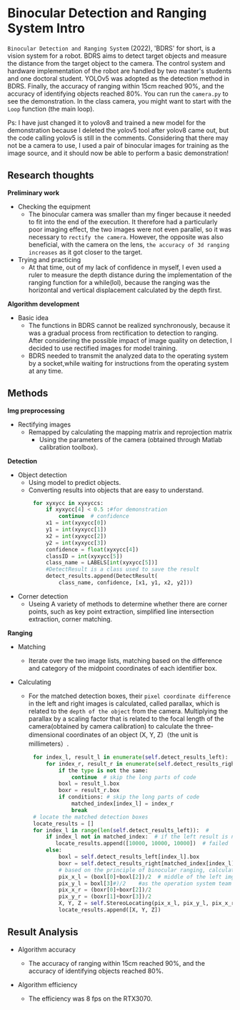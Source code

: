 # Binocular Detection and Ranging System Intro

`Binocular Detection and Ranging System` (2022), 'BDRS' for short, is a vision system for a robot. BDRS aims to detect target objects and measure the distance from the target object to the camera. The control system and hardware implementation of the robot are handled by two master's students and one doctoral student. YOLOv5 was adopted as the detection method in BDRS. Finally, the accuracy of ranging within 15cm reached 90%, and the accuracy of identifying objects reached 80%. You can run the `camera.py` to see the demonstration. In the class camera, you might want to start with the `Loop` function (the main loop).

Ps: I have just changed it to yolov8 and trained a new model for the demonstration because I deleted the yolov5 tool after yolov8 came out, but the code calling yolov5 is still in the comments. Considering that there may not be a camera to use, I used a pair of binocular images for training as the image source, and it should now be able to perform a basic demonstration!

## Research thoughts
**Preliminary work**
+ Checking the equipment 
    + The binocular camera was smaller than my finger because it needed to fit into the end of the execution. It therefore had a particularly poor imaging effect, the two images were not even parallel, so it was necessary to `rectify the camera`. However, the opposite was also beneficial, with the camera on the lens, `the accuracy of 3d ranging increases` as it got closer to the target.
+ Trying and practicing
    + At that time, out of my lack of confidence in myself, I even used a ruler to measure the depth distance during the implementation of the ranging function for a while(lol), because the ranging was the horizontal and vertical displacement calculated by the depth first.
 
**Algorithm development**
+ Basic idea
    + The functions in BDRS cannot be realized synchronously, because it was a gradual process from rectification to detection to ranging. After considering the possible impact of image quality on detection, I decided to use rectified images for model training.
    + BDRS needed to transmit the analyzed data to the operating system by a socket,while waiting for instructions from the operating system at any time.


## Methods

**Img preprocessing**

+ Rectifying images
    + Remapped by calculating the mapping matrix and reprojection matrix
        + Using the parameters of the camera (obtained through Matlab calibration toolbox).


**Detection**
+ Object detection
    + Using model to predict objects.
    + Converting results into objects that are easy to understand.

``` python
        for xyxycc in xyxyccs:
            if xyxycc[4] < 0.5 :#for demonstration
                continue  # confidence
            x1 = int(xyxycc[0])
            y1 = int(xyxycc[1])
            x2 = int(xyxycc[2])
            y2 = int(xyxycc[3])
            confidence = float(xyxycc[4])
            classID = int(xyxycc[5])
            class_name = LABELS[int(xyxycc[5])]
            #DetectResult is a class used to save the result
            detect_results.append(DetectResult(
                class_name, confidence, [x1, y1, x2, y2]))
```
+ Corner detection
    +  Useing A variety of methods to determine whether there are corner points, such as key point extraction, simplified line intersection extraction, corner matching.

**Ranging**

+ Matching
    + Iterate over the two image lists, matching based on the difference and category of the midpoint coordinates of each identifier box.

+ Calculating
    + For the matched detection boxes, their `pixel coordinate difference` in the left and right images is calculated, called parallax, which is related to the `depth of the object` from the camera.   Multiplying the parallax by a scaling factor that is related to the focal length of the camera(obtained by camera calibration) to calculate the three-dimensional coordinates of an object (X, Y, Z)（the unit is millimeters）.
``` python
        for index_l, result_l in enumerate(self.detect_results_left):
            for index_r, result_r in enumerate(self.detect_results_right):
                if the type is not the same:
                    continue  # skip the long parts of code
                boxl = result_l.box
                boxr = result_r.box
                if conditions: # skip the long parts of code
                    matched_index[index_l] = index_r
                    break
        # locate the matched detection boxes
        locate_results = []
        for index_l in range(len(self.detect_results_left)):  # 
            if index_l not in matched_index:  # if the left result is not matched, failed
               locate_results.append([10000, 10000, 10000])  # failed
            else:
                boxl = self.detect_results_left[index_l].box
                boxr = self.detect_results_right[matched_index[index_l]].box
                # based on the principle of binocular ranging, calculate the coordinates of the X direction edges and the center coordinates
                pix_x_l = (boxl[0]+boxl[2])/2  # middle of the left img
                pix_y_l = boxl[3]#)/2    #as the operation system team asked, change the y to the bottom of the box
                pix_x_r = (boxr[0]+boxr[2])/2  
                pix_y_r = (boxr[1]+boxr[3])/2   
                X, Y, Z = self.StereoLocating(pix_x_l, pix_y_l, pix_x_r)
                locate_results.append([X, Y, Z])
```



## Result Analysis
+ Algorithm accuracy
    + The accuracy of ranging within 15cm reached 90%, and the accuracy of identifying objects reached 80%. 
    
+ Algorithm efficiency
    + The efficiency was 8 fps on the RTX3070.
